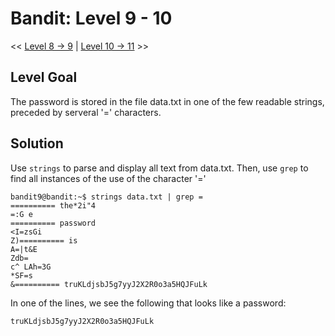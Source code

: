# Bandit: Level 9 - 10
<< [Level 8 -> 9](https://raw.githubusercontent.com/Dennis-Dang/OverTheWire/main/0_bandit/level_8-9.md) | [Level 10 -> 11](https://raw.githubusercontent.com/Dennis-Dang/OverTheWire/main/0_bandit/level_10-11.md) >>

## Level Goal
The password is stored in the file data.txt in one of the few readable strings, preceded by serveral '=' characters.

## Solution
Use `strings` to parse and display all text from data.txt.
Then, use `grep` to find all instances of the use of the character '='

```console
bandit9@bandit:~$ strings data.txt | grep =
========== the*2i"4
=:G e
========== password
<I=zsGi
Z)========== is
A=|t&E
Zdb=
c^ LAh=3G
*SF=s
&========== truKLdjsbJ5g7yyJ2X2R0o3a5HQJFuLk
```

In one of the lines, we see the following that looks like a password:
```console
truKLdjsbJ5g7yyJ2X2R0o3a5HQJFuLk
```
